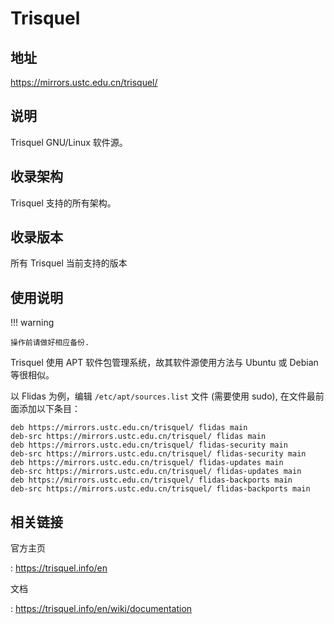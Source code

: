 # Trisquel

## 地址

<https://mirrors.ustc.edu.cn/trisquel/>

## 说明

Trisquel GNU/Linux 软件源。

## 收录架构

Trisquel 支持的所有架构。

## 收录版本

所有 Trisquel 当前支持的版本

## 使用说明

!!! warning

    操作前请做好相应备份.

Trisquel 使用 APT 软件包管理系统，故其软件源使用方法与 Ubuntu 或 Debian
等很相似。

以 Flidas 为例，编辑 `/etc/apt/sources.list`
 文件 (需要使用 sudo), 在文件最前面添加以下条目：

    deb https://mirrors.ustc.edu.cn/trisquel/ flidas main
    deb-src https://mirrors.ustc.edu.cn/trisquel/ flidas main
    deb https://mirrors.ustc.edu.cn/trisquel/ flidas-security main
    deb-src https://mirrors.ustc.edu.cn/trisquel/ flidas-security main
    deb https://mirrors.ustc.edu.cn/trisquel/ flidas-updates main
    deb-src https://mirrors.ustc.edu.cn/trisquel/ flidas-updates main
    deb https://mirrors.ustc.edu.cn/trisquel/ flidas-backports main
    deb-src https://mirrors.ustc.edu.cn/trisquel/ flidas-backports main

## 相关链接

官方主页

:   <https://trisquel.info/en>

文档

:   <https://trisquel.info/en/wiki/documentation>
